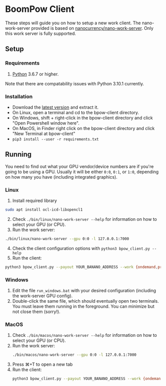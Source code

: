 # BoomPow Client

These steps will guide you on how to setup a new work client. The nano-work-server provided is based on [nanocurrency/nano-work-server](https://github.com/nanocurrency/nano-work-server). Only this work server is fully supported.

## Setup

### Requirements

1. [Python](https://www.python.org/) 3.6.7 or higher.

Note that there are compatability issues with Python 3.10.1 currently. 
### Installation

- Download the [latest version](https://github.com/bbedward/boompow/releases) and extract it.
- On Linux, open a terminal and cd to the bpow-client directory.
- On Windows, shift + right-click in the bpow-client directory and click  "Open Powershell window here".
- On MacOS, in Finder right click on the bpow-client directory and click "New Terminal at bpow-client"
- `pip3 install --user -r requirements.txt`

## Running

You need to find out what your GPU vendor/device numbers are if you're going to be using a GPU. Usually it will be either `0:0`, `0:1`, or `1:0`, depending on how many you have (including integrated graphics).

### Linux

1. Install required library
  ```bash
  sudo apt install ocl-icd-libopencl1
  ```
2. Check `./bin/linux/nano-work-server --help` for information on how to select your GPU (or CPU).
3. Run the work server:
  ```bash
  ./bin/linux/nano-work-server --gpu 0:0 -l 127.0.0.1:7000
  ```
4. Check the client configuration options with `python3 bpow_client.py --help`
5. Run the client:
  ```bash
  python3 bpow_client.py --payout YOUR_BANANO_ADDRESS --work {ondemand,precache,any}
  ```

### Windows

1. Edit the file `run_windows.bat` with your desired configuration (including the work-server GPU config).
2. Double-click the same file, which should eventually open two terminals. You must leave them running in the foreground. You can minimize but not close them (sorry!).

### MacOS

1. Check `./bin/macos/nano-work-server --help` for information on how to select your GPU (or CPU).
2. Run the work server:
   ```bash
   ./bin/macos/nano-work-server --gpu 0:0 -l 127.0.0.1:7000
   ```
3. Press ⌘+T to open a new tab
4. Run the client:
   ```bash
   python3 bpow_client.py --payout YOUR_BANANO_ADDRESS --work {ondemand,precache,any}
   ```
